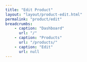 ```yaml
---
title: "Edit Product"
layout: "layout/product-edit.html"
permalink: "product/edit"
breadcrumbs:
    - caption: "Dashboard"
      url: "/"
    - caption: "Products"
      url: "/products/"
    - caption: "Edit"
      url: null
---
```

